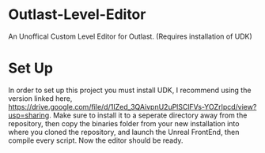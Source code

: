 # Outlast-Level-Editor
An Unoffical Custom Level Editor for Outlast. (Requires installation of UDK)

# Set Up
In order to set up this project you must install UDK, I recommend using the version linked here, https://drive.google.com/file/d/1IZed_3QAivpnU2uPlSClFVs-YOZrIpcd/view?usp=sharing. Make sure to install it to a seperate directory away from the repository, then copy the binaries folder from your new installation into where you cloned the repository, and launch the Unreal FrontEnd, then compile every script. Now the editor should be ready. 
